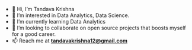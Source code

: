 - 👋 Hi, I’m Tandava Krishna
- 👀 I’m interested in Data Analytics, Data Science.
- 🌱 I’m currently learning Data Analytics
- 💞️ I’m looking to collaborate on open source projects that boosts myself for a good career.
- 📫 Reach me at **tandavakrishna12@gmail.com**

<!---
tandava07/tandava07 is a ✨ special ✨ repository because its `README.md` (this file) appears on your GitHub profile.
You can click the Preview link to take a look at your changes.
--->
